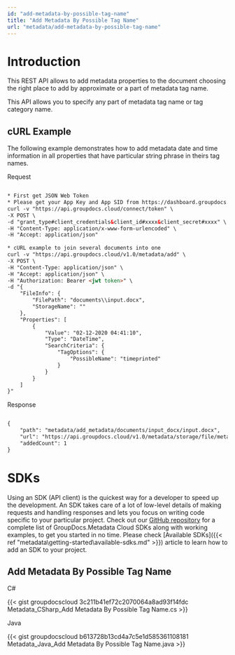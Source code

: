 ```yaml
---
id: "add-metadata-by-possible-tag-name"
title: "Add Metadata By Possible Tag Name"
url: "metadata/add-metadata-by-possible-tag-name"
---
```







# Introduction #

This REST API allows to add metadata properties to the document choosing the right place to add by approximate or a part of metadata tag name.

This API allows you to specify any part of metadata tag name or tag category name.

## cURL Example ##

The following example demonstrates how to add metadata date and time information in all properties that have particular string phrase in theirs tag names.


 Request

```html 

* First get JSON Web Token
* Please get your App Key and App SID from https://dashboard.groupdocs.cloud/#/apps. Kindly place App Key in "client_secret" and App SID in "client_id" argument.
curl -v "https://api.groupdocs.cloud/connect/token" \
-X POST \
-d "grant_type#client_credentials&client_id#xxxx&client_secret#xxxx" \
-H "Content-Type: application/x-www-form-urlencoded" \
-H "Accept: application/json"
   
* cURL example to join several documents into one
curl -v "https://api.groupdocs.cloud/v1.0/metadata/add" \
-X POST \
-H "Content-Type: application/json" \
-H "Accept: application/json" \
-H "Authorization: Bearer <jwt token>" \
-d "{
    "FileInfo": {
        "FilePath": "documents\\input.docx",
        "StorageName": ""
    },
    "Properties": [
        {
            "Value": "02-12-2020 04:41:10",
            "Type": "DateTime",
            "SearchCriteria": {
                "TagOptions": {
                    "PossibleName": "timeprinted"
                }
            }
        }
    ]
}"

 ```


 Response

```html 

{
    "path": "metadata/add_metadata/documents/input_docx/input.docx",
    "url": "https://api.groupdocs.cloud/v1.0/metadata/storage/file/metadata/add_metadata/documents/input_docx/input.docx",
    "addedCount": 1
}

 ```



# SDKs #

Using an SDK (API client) is the quickest way for a developer to speed up the development. An SDK takes care of a lot of low-level details of making requests and handling responses and lets you focus on writing code specific to your particular project. Check out our [GitHub repository](https://github.com/groupdocs-metadata-cloud) for a complete list of GroupDocs.Metadata Cloud SDKs along with working examples, to get you started in no time. Please check [Available SDKs]({{< ref "metadata\getting-started\available-sdks.md" >}}) article to learn how to add an SDK to your project.

## Add Metadata By Possible Tag Name ##


 C#



{{< gist groupdocscloud 3c211b41ef72c2070064a8ad93f14fdc Metadata_CSharp_Add Metadata By Possible Tag Name.cs >}}





 Java




{{< gist groupdocscloud b613728b13cd4a7c5e1d585361108181 Metadata_Java_Add Metadata By Possible Tag Name.java >}}




